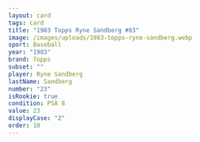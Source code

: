 ```yaml
---
layout: card
tags: card
title: "1983 Topps Ryne Sandberg #83"
image: /images/uploads/1983-topps-ryne-sandberg.webp
sport: Baseball
year: "1983"
brand: Topps
subset: ""
player: Ryne Sandberg
lastName: Sandberg
number: "23"
isRookie: true
condition: PSA 8
value: 23
displayCase: "2"
order: 10
---
```

